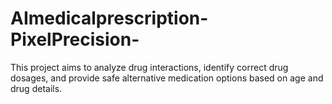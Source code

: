 # AImedicalprescription-PixelPrecision-
This project aims to analyze drug interactions, identify correct drug dosages, and provide safe alternative medication options based on age and drug details.
